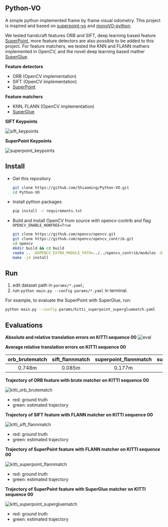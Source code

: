 ## Python-VO
A simple python implemented frame by frame visual odometry. This project is inspired and based on [superpoint-vo](https://github.com/syinari0123/SuperPoint-VO) and [monoVO-python](https://github.com/uoip/monoVO-python).

We tested handcraft features ORB and SIFT, deep learning based feature [SuperPoint](https://github.com/magicleap/SuperPointPretrainedNetwork), more feature detectors are also possible to be added to this project.
For feature matchers, we tested the KNN and FLANN mathers implemented in OpenCV, and the novel deep learning based mather [SuperGlue](https://github.com/magicleap/SuperGluePretrainedNetwork).

**Feature detectors**
- ORB (OpenCV implementation)
- SIFT (OpenCV implementation)
- [SuperPoint](https://github.com/magicleap/SuperPointPretrainedNetwork) 

**Feature matchers**
- KNN, FLANN (OpenCV implementation)
- [SuperGlue](https://github.com/magicleap/SuperGluePretrainedNetwork)

**SIFT Keypoints**

![sift_keypoints](screenshots/sift_keypoints.png)

**SuperPoint Keypoints**

![superpoint_keypoints](screenshots/superpoint_keypoints.png)


## Install

- Get this repository
    ```bash
    git clone https://github.com/Shiaoming/Python-VO.git
    cd Python-VO
    ``` 
  
- Install python packages
    ```bash
    pip install -r requirements.txt
    ```

- Build and install OpenCV from source with opencv-contrib and flag `OPENCV_ENABLE_NONFREE=True`
    ```bash
    git clone https://github.com/opencv/opencv.git
    git clone https://github.com/opencv/opencv_contrib.git
    cd opencv
    mkdir build && cd build
    cmake .. -DOPENCV_EXTRA_MODULE_PATH=../../opencv_contrib/modules -DOPENCV_ENABLE_NONFREE=True
    make -j4 install 
    ```

## Run
1. edit dataset path in `params/*.yaml`;
2. run `python main.py --config params/*.yaml` in terminal.
    
For example, to evaluate the SuperPoint with SuperGlue, run:

```bash
python main.py --config params/kitti_superpoint_supergluematch.yaml
```

## Evaluations
**Absolute and relative translation errors on KITTI sequence 00**
![eval](results/eval.png)

**Average relative translation errors on KITTI sequence 00**

| orb_brutematch |     sift_flannmatch | superpoint_flannmatch | superpoint_supergluematch |
| :------------: | :-------------------: | :-------------------: | :-----------------------: |
|     0.748m     |        0.085m         |        0.177m         |          0.103m           |

**Trajectory of ORB feature with brute matcher on KITTI sequence 00**

![kitti_orb_brutematch](results/kitti_orb_brutematch.png)
- red: ground truth
- green: estimated trajectory

**Trajectory of SIFT feature with FLANN matcher on KITTI sequence 00**

![kitti_sift_flannmatch](results/kitti_sift_flannmatch.png)
- red: ground truth
- green: estimated trajectory

**Trajectory of SuperPoint feature with FLANN matcher on KITTI sequence 00**

![kitti_superpoint_flannmatch](results/kitti_superpoint_flannmatch.png)
- red: ground truth
- green: estimated trajectory

**Trajectory of SuperPoint feature with SuperGlue matcher on KITTI sequence 00**

![kitti_superpoint_supergluematch](results/kitti_superpoint_supergluematch.png)
- red: ground truth
- green: estimated trajectory
